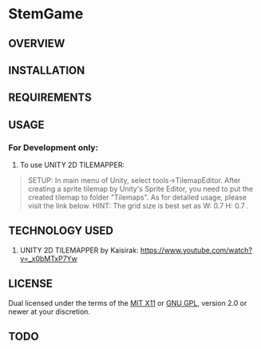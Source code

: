 # StemGame


## OVERVIEW


## INSTALLATION


## REQUIREMENTS


## USAGE

### For Development only:

1. To use UNITY 2D TILEMAPPER:
> SETUP: In main menu of Unity, select tools->TilemapEditor. After creating a sprite tilemap by Unity's Sprite Editor,
> you need to put the created tilemap to folder "Tilemaps". As for detailed usage, please visit the link below. 
> HINT: The grid size is best set as W: 0.7 H: 0.7 .

## TECHNOLOGY USED

1. UNITY 2D TILEMAPPER by Kaisirak: https://www.youtube.com/watch?v=_x0bMTxP7Yw

## LICENSE

Dual licensed under the terms of the [MIT X11][1] or [GNU GPL][2], version 2.0 
or newer at your discretion.

[1]: http://www.opensource.org/licenses/mit-license.html
[2]: http://www.opensource.org/licenses/gpl-license.html


## TODO

